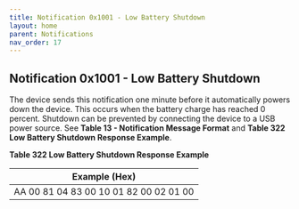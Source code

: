 ```yaml
---
title: Notification 0x1001 - Low Battery Shutdown
layout: home
parent: Notifications
nav_order: 17
---
```


## Notification 0x1001 - Low Battery Shutdown

The device sends this notification one minute before it automatically
powers down the device. This occurs when the battery charge has reached
0 percent. Shutdown can be prevented by connecting the device to a USB
power source. See **Table 13 - Notification Message Format** and **Table
322 Low Battery Shutdown Response Example**.

**Table 322 Low Battery Shutdown Response Example**

| Example (Hex)                          |
|----------------------------------------|
| AA 00 81 04 83 00 10 01 82 00 02 01 00 |

##